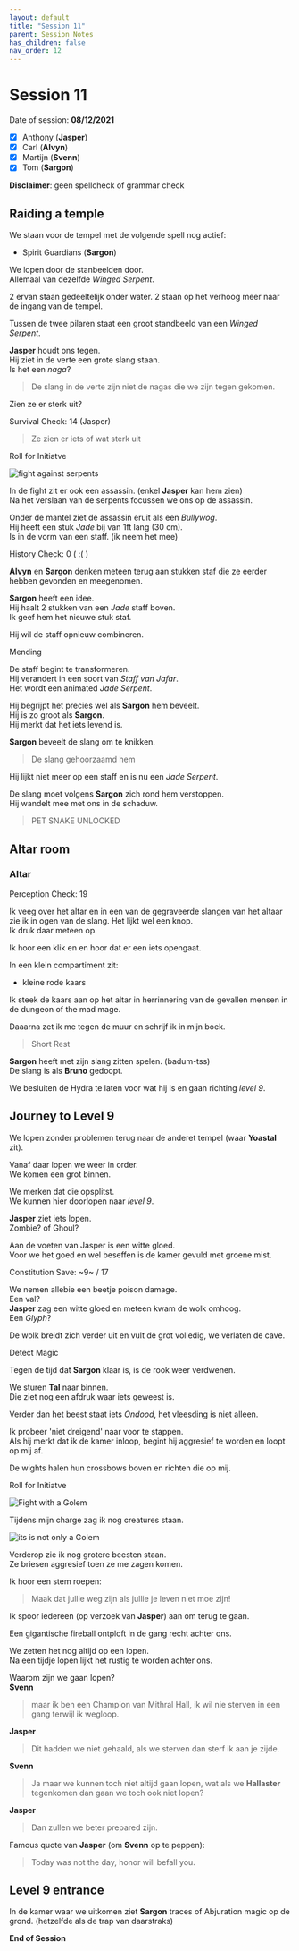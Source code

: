 ```yaml
---
layout: default
title: "Session 11"
parent: Session Notes
has_children: false
nav_order: 12
---
```


# Session 11

Date of session: **08/12/2021**

- [X] Anthony (**Jasper**)
- [X] Carl (**Alvyn**)
- [X] Martijn (**Svenn**)
- [X] Tom (**Sargon**)

**Disclaimer**: geen spellcheck of grammar check

## Raiding a temple

We staan voor de tempel met de volgende spell nog actief:

- Spirit Guardians (**Sargon**)

We lopen door de stanbeelden door.  
Allemaal van dezelfde *Winged Serpent*.

2 ervan staan gedeeltelijk onder water. 2 staan op het verhoog meer naar de ingang van de tempel.  

Tussen de twee pilaren staat een groot standbeeld van een *Winged Serpent*.

**Jasper** houdt ons tegen.  
Hij ziet in de verte een grote slang staan.  
Is het een *naga*?

> De slang in de verte zijn niet de nagas die we zijn tegen gekomen.  

Zien ze er sterk uit?

<div class="text-red-000">
 Survival Check: 14 (Jasper)
</div>

> Ze zien er iets of wat sterk uit

<div class="text-red-000">
 Roll for Initiatve
</div>

![fight against serpents](img/8_serpents.png)

In de fight zit er ook een assassin. (enkel **Jasper** kan hem zien)  
Na het verslaan van de serpents focussen we ons op de assassin.

Onder de mantel ziet de assassin eruit als een *Bullywog*.  
Hij heeft een stuk *Jade* bij van 1ft lang (30 cm).  
Is in de vorm van een staff. (ik neem het mee)

<div class="text-red-000">
 History Check: 0 ( :( )
</div>

**Alvyn** en **Sargon** denken meteen terug aan stukken staf die ze eerder hebben gevonden en meegenomen.

**Sargon** heeft een idee.  
Hij haalt 2 stukken van een *Jade* staff boven.  
Ik geef hem het nieuwe stuk staf.

Hij wil de staff opnieuw combineren.

<div class="text-blue-000">
  Mending
</div>

De staff begint te transformeren.  
Hij verandert in een soort van *Staff van Jafar*.  
Het wordt een animated *Jade Serpent*.

Hij begrijpt het precies wel als **Sargon** hem beveelt.  
Hij is zo groot als **Sargon**.  
Hij merkt dat het iets levend is.

**Sargon** beveelt de slang om te knikken.

> De slang gehoorzaamd hem

Hij lijkt niet meer op een staff en is nu een *Jade Serpent*.  

De slang moet volgens **Sargon** zich rond hem verstoppen.  
Hij wandelt mee met ons in de schaduw.  

> PET SNAKE UNLOCKED

## Altar room

### Altar

<div class="text-red-000">
 Perception Check: 19
</div>

Ik veeg over het altar en in een van de gegraveerde slangen van het altaar zie ik in ogen van de slang. Het lijkt wel een knop.  
Ik druk daar meteen op.  

Ik hoor een klik en en hoor dat er een iets opengaat.

In een klein compartiment zit:
- kleine rode kaars

Ik steek de kaars aan op het altar in herrinnering van de gevallen mensen in de dungeon of the mad mage.  

Daaarna zet ik me tegen de muur en schrijf ik in mijn boek.

> Short Rest

**Sargon** heeft met zijn slang zitten spelen. (badum-tss)  
De slang is als **Bruno** gedoopt.  

We besluiten de Hydra te laten voor wat hij is en gaan richting *level 9*.  

## Journey to Level 9

We lopen zonder problemen terug naar de anderet tempel (waar **Yoastal** zit).

Vanaf daar lopen we weer in order.  
We komen een grot binnen.  

We merken dat die opsplitst.  
We kunnen hier doorlopen naar *level 9*.  

**Jasper** ziet iets lopen.  
Zombie? of Ghoul?

Aan de voeten van Jasper is een witte gloed.  
Voor we het goed en wel beseffen is de kamer gevuld met groene mist.  

<div class="text-red-000">
 Constitution Save: ~9~ / 17
</div>

We nemen allebie een beetje poison damage.  
Een val?  
**Jasper** zag een witte gloed en meteen kwam de wolk omhoog.  
Een *Glyph*?

De wolk breidt zich verder uit en vult de grot volledig, we verlaten de cave.  

<div class="text-blue-000">
  Detect Magic
</div>

Tegen de tijd dat **Sargon** klaar is, is de rook weer verdwenen.  

We sturen **Tal** naar binnen.  
Die ziet nog een afdruk waar iets geweest is.  

Verder dan het beest staat iets *Ondood*, het vleesding is niet alleen.  

Ik probeer 'niet dreigend' naar voor te stappen.  
Als hij merkt dat ik de kamer inloop, begint hij aggresief te worden en loopt op mij af.  

De wights halen hun crossbows boven en richten die op mij.

<div class="text-red-000">
 Roll for Initiatve
</div>

![Fight with a Golem](img/8_golem.png)

Tijdens mijn charge zag ik nog creatures staan.

![its is not only a Golem](img/8_reinforcements.png)

Verderop zie ik nog grotere beesten staan.  
Ze briesen aggresief toen ze me zagen komen.

Ik hoor een stem roepen:

> Maak dat jullie weg zijn als jullie je leven niet moe zijn!

Ik spoor iedereen (op verzoek van **Jasper**) aan om terug te gaan.  

Een gigantische fireball ontploft in de gang recht achter ons.

We zetten het nog altijd op een lopen.  
Na een tijdje lopen lijkt het rustig te worden achter ons.

Waarom zijn we gaan lopen?  
**Svenn**

> maar ik ben een Champion van Mithral Hall, ik wil nie sterven in een gang terwijl ik wegloop.

**Jasper**

> Dit hadden we niet  gehaald, als we sterven dan sterf ik aan je zijde.

**Svenn**

> Ja maar we kunnen toch niet altijd gaan lopen, wat als we **Hallaster** tegenkomen dan gaan we toch ook niet lopen?

**Jasper**

> Dan zullen we beter prepared zijn.

Famous quote van **Jasper** (om **Svenn** op te peppen):

> Today was not the day, honor will befall you.

## Level 9 entrance

In de kamer waar we uitkomen ziet **Sargon** traces of Abjuration magic op de grond. (hetzelfde als de trap van daarstraks)

**End of Session**
